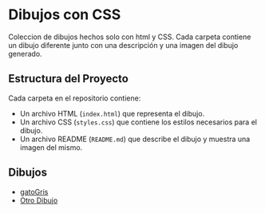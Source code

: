 # Dibujos con CSS

Coleccion de dibujos hechos solo con html y CSS. Cada carpeta contiene un dibujo diferente junto con una descripción y una imagen del dibujo generado.

## Estructura del Proyecto

Cada carpeta en el repositorio contiene:
- Un archivo HTML (`index.html`) que representa el dibujo.
- Un archivo CSS (`styles.css`) que contiene los estilos necesarios para el dibujo.
- Un archivo README (`README.md`) que describe el dibujo y muestra una imagen del mismo.

## Dibujos

- [gatoGris](gatoGris/README.md)
- [Otro Dibujo](otra-carpeta/README.md)
